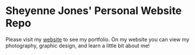 # Sheyenne Jones' Personal Website Repo

Please visit my [website](https://sheyennejones.netlify.app) to see my portfolio. On my website you can view my photography, graphic design, and learn a little bit about me! 

